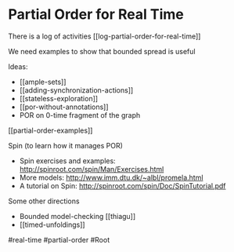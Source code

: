 # Partial Order for Real Time

There is a log of activities [[log-partial-order-for-real-time]]

We need examples to show that bounded spread is useful

Ideas:
* [[ample-sets]]
* [[adding-synchronization-actions]]
* [[stateless-exploration]] 
* [[por-without-annotations]]
* POR on 0-time fragment of the graph

[[partial-order-examples]]

Spin (to learn how it manages POR)
* Spin exercises and examples: http://spinroot.com/spin/Man/Exercises.html
* More models:  http://www.imm.dtu.dk/~albl/promela.html
* A tutorial on Spin: http://spinroot.com/spin/Doc/SpinTutorial.pdf

Some other directions
* Bounded model-checking [[thiagu]]
* [[timed-unfoldings]]

#real-time
#partial-order
#Root

